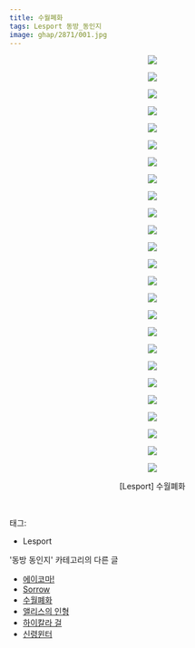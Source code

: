 ```yaml
---
title: 수월폐화
tags: Lesport 동방_동인지
image: ghap/2871/001.jpg
---
```

<div class="article">
<p style="text-align: center; clear: none; float: none;"><img src="{{ site.nasurl }}/ghap/2871/001.jpg"/></p>
<p style="text-align: center; clear: none; float: none;"><img src="{{ site.nasurl }}/ghap/2871/002.jpg"/></p>
<p style="text-align: center; clear: none; float: none;"><img src="{{ site.nasurl }}/ghap/2871/003.jpg"/></p>
<p style="text-align: center; clear: none; float: none;"><img src="{{ site.nasurl }}/ghap/2871/004.jpg"/></p>
<p style="text-align: center; clear: none; float: none;"><img src="{{ site.nasurl }}/ghap/2871/005.jpg"/></p>
<p style="text-align: center; clear: none; float: none;"><img src="{{ site.nasurl }}/ghap/2871/006.jpg"/></p>
<p style="text-align: center; clear: none; float: none;"><img src="{{ site.nasurl }}/ghap/2871/007.jpg"/></p>
<p style="text-align: center; clear: none; float: none;"><img src="{{ site.nasurl }}/ghap/2871/008.jpg"/></p>
<p style="text-align: center; clear: none; float: none;"><img src="{{ site.nasurl }}/ghap/2871/009.jpg"/></p>
<p style="text-align: center; clear: none; float: none;"><img src="{{ site.nasurl }}/ghap/2871/010.jpg"/></p>
<p style="text-align: center; clear: none; float: none;"><img src="{{ site.nasurl }}/ghap/2871/011.jpg"/></p>
<p style="text-align: center; clear: none; float: none;"><img src="{{ site.nasurl }}/ghap/2871/012.jpg"/></p>
<p style="text-align: center; clear: none; float: none;"><img src="{{ site.nasurl }}/ghap/2871/013.jpg"/></p>
<p style="text-align: center; clear: none; float: none;"><img src="{{ site.nasurl }}/ghap/2871/014.jpg"/></p>
<p style="text-align: center; clear: none; float: none;"><img src="{{ site.nasurl }}/ghap/2871/015.jpg"/></p>
<p style="text-align: center; clear: none; float: none;"><img src="{{ site.nasurl }}/ghap/2871/016.jpg"/></p>
<p style="text-align: center; clear: none; float: none;"><img src="{{ site.nasurl }}/ghap/2871/017.jpg"/></p>
<p style="text-align: center; clear: none; float: none;"><img src="{{ site.nasurl }}/ghap/2871/018.jpg"/></p>
<p style="text-align: center; clear: none; float: none;"><img src="{{ site.nasurl }}/ghap/2871/019.jpg"/></p>
<p style="text-align: center; clear: none; float: none;"><img src="{{ site.nasurl }}/ghap/2871/020.jpg"/></p>
<p style="text-align: center; clear: none; float: none;"><img src="{{ site.nasurl }}/ghap/2871/021.jpg"/></p>
<p style="text-align: center; clear: none; float: none;"><img src="{{ site.nasurl }}/ghap/2871/022.jpg"/></p>
<p style="text-align: center; clear: none; float: none;"><img src="{{ site.nasurl }}/ghap/2871/023.jpg"/></p>
<p style="text-align: center; clear: none; float: none;"><img src="{{ site.nasurl }}/ghap/2871/024.jpg"/></p>
<p style="text-align: center; clear: none; float: none;"><img src="{{ site.nasurl }}/ghap/2871/025.jpg"/></p>
<p style="text-align: center; clear: none; float: none;">[Lesport] 수월폐화</p>
<p><br/></p>
</div><div class="tagTrail">
<p>태그: </p>
<ul>
<li>Lesport</li>
</ul>
</div><div class="another">
<p>'동방 동인지' 카테고리의 다른 글</p>
<ul>
<li><a href="/2016-12-09-ghap_2873">에이코마!</a></li>
<li><a href="/2016-12-09-ghap_2872">Sorrow</a></li>
<li><a href="/2016-12-09-ghap_2871">수월폐화</a></li>
<li><a href="/2016-12-09-ghap_2870">앨리스의 인형</a></li>
<li><a href="/2016-12-09-ghap_2869">하이칼라 걸</a></li>
<li><a href="/2016-12-09-ghap_2868">신령윈터</a></li>
</ul>
</div><div class="cb_module cb_fluid">
<div class="cb_wrt cb_profile">
</div><!-- commentList close -->
</div>